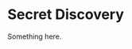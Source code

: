 [title]: # (Secret Discovery)
[tags]: # (XXX)
[priority]: # (3807)
# Secret Discovery
Something here.
